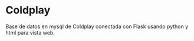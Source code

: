 # Coldplay
Base de datos en mysql de Coldplay conectada con Flask usando python y html para vista web.
